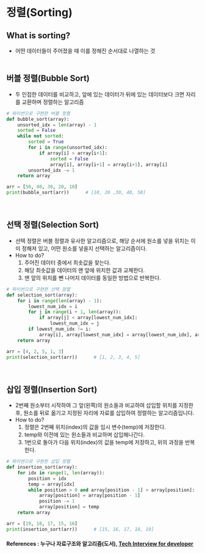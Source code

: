 # 정렬(Sorting)
## What is sorting?
  - 어떤 데이터들이 주어졌을 때 이를 정해진 순서대로 나열하는 것
<br><br>

## 버블 정렬(Bubble Sort)
- 두 인접한 데이터를 비교하고, 앞에 있는 데이터가 뒤에 있는 데이터보다 크면 자리를 교환하며 정렬하는 알고리즘

```python
# 파이썬으로 구현한 버블 정렬
def bubble_sort(array):
    unsorted_idx = len(array) - 1
    sorted = False
    while not sorted:
        sorted = True
        for i in range(unsorted_idx):
            if array[i] > array[i+1]:
                sorted = False
                array[i], array[i+1] = array[i+1], array[i]
        unsorted_idx -= 1
    return array

arr = [50, 40, 30, 20, 10]
print(bubble_sort(arr))      # [10, 20 ,30, 40, 50]
```

<br>

## 선택 정렬(Selection Sort)
- 선택 정렬은 버블 정렬과 유사한 알고리즘으로, 해당 순서에 원소를 넣을 위치는 이미 정해져 있고, 어떤 원소를 넣을지 선택하는 알고리즘이다.
- How to do?
  1. 주어진 데이터 중에서 최솟값을 찾는다.
  2. 해당 최솟값을 데이터의 맨 앞에 위치한 값과 교체한다.
  3. 맨 앞의 위치를 뺀 나머지 데이터를 동일한 방법으로 반복한다.
```python
# 파이썬으로 구현한 선택 정렬
def selection_sort(array):
    for i in range(len(array) - 1):
        lowest_num_idx = i
        for j in range(i + 1, len(array)):
            if array[j] < array[lowest_num_idx]:
                lowest_num_idx = j
        if lowest_num_idx != i:
            array[i], array[lowest_num_idx] = array[lowest_num_idx], array[i]
    return array

arr = [4, 2, 5, 1, 3]
print(selection_sort(arr))      # [1, 2, 3, 4, 5]
```

<br>

## 삽입 정렬(Insertion Sort)
- 2번째 원소부터 시작하여 그 앞(왼쪽)의 원소들과 비교하여 삽입할 위치를 지정한 후, 원소를 뒤로 옮기고 지정된 자리에 자료를 삽입하여 정렬하는 알고리즘입니다.
- How to do?
  1. 정렬은 2번째 위치(index)의 값을 임시 변수(temp)에 저장한다.
  2. temp와 이전에 있는 원소들과 비교하며 삽입해나간다.
  3. 1번으로 돌아가 다음 위치(index)의 값을 temp에 저장하고, 위의 과정을 반복한다.

```python
# 파이썬으로 구현한 삽입 정렬
def insertion_sort(array):
    for idx in range(1, len(array)):
        position = idx
        temp = array[idx]
        while position > 0 and array[position - 1] > array[position]:
            array[position] = array[position - 1]
            position -= 1
            array[position] = temp
    return array

arr = [19, 18, 17, 15, 16]
print(insertion_sort(arr))      # [15, 16, 17, 18, 19]
```

  #### References : 누구나 자료구조와 알고리즘(도서), [Tech Interview for developer](https://gyoogle.dev/)
